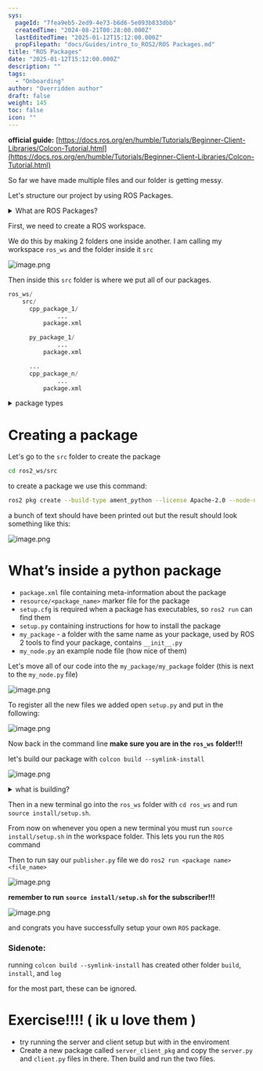 ```yaml
---
sys:
  pageId: "7fea9eb5-2ed9-4e73-b6d6-5e093b833dbb"
  createdTime: "2024-08-21T00:28:00.000Z"
  lastEditedTime: "2025-01-12T15:12:00.000Z"
  propFilepath: "docs/Guides/intro_to_ROS2/ROS Packages.md"
title: "ROS Packages"
date: "2025-01-12T15:12:00.000Z"
description: ""
tags:
  - "Onboarding"
author: "Overridden author"
draft: false
weight: 145
toc: false
icon: ""
---
```


**official guide:** [https://docs.ros.org/en/humble/Tutorials/Beginner-Client-Libraries/Colcon-Tutorial.html](https://docs.ros.org/en/humble/Tutorials/Beginner-Client-Libraries/Colcon-Tutorial.html)

So far we have made multiple files and our folder is getting messy.

Let's structure our project by using ROS Packages.

<details>

<summary>What are ROS Packages?</summary>

ROS Packages are, as the name implies, packages of code that are highly sharable between ROS developers.

They consist of a folder, `package.xml` file, and source code

```python
      cpp_package_1/
		      ... imagine much code files here ..
          package.xml
```

</details>

First, we need to create a ROS workspace.

We do this by making 2 folders one inside another. I am calling my workspace `ros_ws` and the folder inside it `src`

![image.png](https://prod-files-secure.s3.us-west-2.amazonaws.com/d518164a-d88e-44d1-a4ee-3adb3bd8bce0/70706947-fd18-4537-a67b-e12946812d31/image.png?X-Amz-Algorithm=AWS4-HMAC-SHA256&X-Amz-Content-Sha256=UNSIGNED-PAYLOAD&X-Amz-Credential=ASIAZI2LB466UKC4OTP7%2F20250607%2Fus-west-2%2Fs3%2Faws4_request&X-Amz-Date=20250607T022747Z&X-Amz-Expires=3600&X-Amz-Security-Token=IQoJb3JpZ2luX2VjEJL%2F%2F%2F%2F%2F%2F%2F%2F%2F%2FwEaCXVzLXdlc3QtMiJGMEQCIHvTCIhMXhkUYwYsWT3uqekNJzpg88DRM%2Flhdce6mUnWAiBezVytsdsxzuN28vBs6H4%2BWwlWm56iIkARvLRiVUDDOCr%2FAwhrEAAaDDYzNzQyMzE4MzgwNSIMSSZ3GUa9UO6xIJRgKtwDQJdFfdlq6SdbxuNPaiwglEI0ooIIwdi16cqOYodisKXu0rpX%2FJfS8%2BpZ0Nj3y%2BUJpBm2sGbiBBVlUOV7TqBtA5jE43n5U3C19U8V81gf1MxyE3nd2V%2FvAPFlo6uiZYIsEpJHzkWfklkuc4%2F5wNuuxPJ58H60ld%2BNZh2SiLYpB4bJP37WjtdJa6mKPLExD%2FnZ4Q3QNrJKa2%2Fioetifo7%2Bp1TQfKbNXLaefSSqsU6Hquyec4X%2Fr%2BsVReQjMs3CgBIEIFNz2p5FxNVtz1W%2FKfM0msk3%2B8mW0CzaRsAB9eEm%2FrDVaeLIa%2FeMmpIewZUHIbLEkKv%2Be8RYv2ZcpMTyjgWrarPsvONqV8G80k9Krn3s%2FyE2r%2FOPdueemT%2BXMgjpSD2OW8rjBksm1NjZmq8S4pATt0%2F%2BT4ag6soaM1gDsqagZ3%2B%2FRHtYuBgRU3LNutT5eWWq8EsVbWWGSQh65EgmVTwcmFTcdJgGInYRonWRqvfH2xsrKgHRVRDBGsxDcNgOzQ7FDWsc%2Fmey3LhJ6J79q7rGB7nWAqqM1DKjdWzsoQP829wH%2BtpUvpH4%2BItczc8fespfA4ZHZCMgBy%2F6aNMZPJ%2Fh8uVWu3LN0DCJPaaJD1MT5WAzPJsZ%2BlwMe3wpUTsw6MCOwgY6pgF88%2FPvXpMcLPmnssvzVMgpH5GgjEg5QxLSFaiUzRmuXFNd%2Fm7Lo2AdEI6I2s65W7vJucys%2F7IEJSFjDJMtI7Nl8zRrNAGEhW3AastMrnpx%2By48KOBnpHRjsyrBMjGBrONVnQG0LXIQVRosoPSC77Lr%2Fc4pUVXdjExips2zek0N2yyIZQIp1Bqjnj0SGUFjARLrTMyOxzFao1XLPNL%2F4xbD44%2FtIkgT&X-Amz-Signature=8dd3f57bc1a77948b259d27dd66fa507796a30088ba16013fa779c195e3c2957&X-Amz-SignedHeaders=host&x-id=GetObject)

Then inside this `src` folder is where we put all of our packages.

```python
ros_ws/
    src/
      cpp_package_1/
		      ...
          package.xml

      py_package_1/
		      ...
          package.xml

      ...
      cpp_package_n/
		      ...
          package.xml

```

<details>

<summary>package types</summary>

packages can be either `C++` or python.

the intern file structure is different for each but for this guide we will stick to creating python packages

</details>

# Creating a package

Let's go to the `src` folder to create the package

```bash
cd ros2_ws/src
```

to create a package we use this command:

```bash
ros2 pkg create --build-type ament_python --license Apache-2.0 --node-name my_node my_package
```

a bunch of text should have been printed out but the result should look something like this:

![image.png](https://prod-files-secure.s3.us-west-2.amazonaws.com/d518164a-d88e-44d1-a4ee-3adb3bd8bce0/e6cf1e3f-8512-4a3e-b131-079f800bf3e8/image.png?X-Amz-Algorithm=AWS4-HMAC-SHA256&X-Amz-Content-Sha256=UNSIGNED-PAYLOAD&X-Amz-Credential=ASIAZI2LB466UKC4OTP7%2F20250607%2Fus-west-2%2Fs3%2Faws4_request&X-Amz-Date=20250607T022747Z&X-Amz-Expires=3600&X-Amz-Security-Token=IQoJb3JpZ2luX2VjEJL%2F%2F%2F%2F%2F%2F%2F%2F%2F%2FwEaCXVzLXdlc3QtMiJGMEQCIHvTCIhMXhkUYwYsWT3uqekNJzpg88DRM%2Flhdce6mUnWAiBezVytsdsxzuN28vBs6H4%2BWwlWm56iIkARvLRiVUDDOCr%2FAwhrEAAaDDYzNzQyMzE4MzgwNSIMSSZ3GUa9UO6xIJRgKtwDQJdFfdlq6SdbxuNPaiwglEI0ooIIwdi16cqOYodisKXu0rpX%2FJfS8%2BpZ0Nj3y%2BUJpBm2sGbiBBVlUOV7TqBtA5jE43n5U3C19U8V81gf1MxyE3nd2V%2FvAPFlo6uiZYIsEpJHzkWfklkuc4%2F5wNuuxPJ58H60ld%2BNZh2SiLYpB4bJP37WjtdJa6mKPLExD%2FnZ4Q3QNrJKa2%2Fioetifo7%2Bp1TQfKbNXLaefSSqsU6Hquyec4X%2Fr%2BsVReQjMs3CgBIEIFNz2p5FxNVtz1W%2FKfM0msk3%2B8mW0CzaRsAB9eEm%2FrDVaeLIa%2FeMmpIewZUHIbLEkKv%2Be8RYv2ZcpMTyjgWrarPsvONqV8G80k9Krn3s%2FyE2r%2FOPdueemT%2BXMgjpSD2OW8rjBksm1NjZmq8S4pATt0%2F%2BT4ag6soaM1gDsqagZ3%2B%2FRHtYuBgRU3LNutT5eWWq8EsVbWWGSQh65EgmVTwcmFTcdJgGInYRonWRqvfH2xsrKgHRVRDBGsxDcNgOzQ7FDWsc%2Fmey3LhJ6J79q7rGB7nWAqqM1DKjdWzsoQP829wH%2BtpUvpH4%2BItczc8fespfA4ZHZCMgBy%2F6aNMZPJ%2Fh8uVWu3LN0DCJPaaJD1MT5WAzPJsZ%2BlwMe3wpUTsw6MCOwgY6pgF88%2FPvXpMcLPmnssvzVMgpH5GgjEg5QxLSFaiUzRmuXFNd%2Fm7Lo2AdEI6I2s65W7vJucys%2F7IEJSFjDJMtI7Nl8zRrNAGEhW3AastMrnpx%2By48KOBnpHRjsyrBMjGBrONVnQG0LXIQVRosoPSC77Lr%2Fc4pUVXdjExips2zek0N2yyIZQIp1Bqjnj0SGUFjARLrTMyOxzFao1XLPNL%2F4xbD44%2FtIkgT&X-Amz-Signature=baf59a0558e126c33a7744016079597dcfdd3981a83c285966a34d54890278f1&X-Amz-SignedHeaders=host&x-id=GetObject)

# What’s inside a python package

- `package.xml` file containing meta-information about the package
- `resource/<package_name>` marker file for the package
- `setup.cfg` is required when a package has executables, so `ros2 run` can find them
- `setup.py` containing instructions for how to install the package
- `my_package` - a folder with the same name as your package, used by ROS 2 tools to find your package, contains `__init__.py`
- `my_node.py` an example node file (how nice of them)

Let's move all of our code into the `my_package/my_package` folder (this is next to the `my_node.py` file)

![image.png](https://prod-files-secure.s3.us-west-2.amazonaws.com/d518164a-d88e-44d1-a4ee-3adb3bd8bce0/9ce58f11-0da9-4d3e-b86d-506a9685d378/image.png?X-Amz-Algorithm=AWS4-HMAC-SHA256&X-Amz-Content-Sha256=UNSIGNED-PAYLOAD&X-Amz-Credential=ASIAZI2LB466UKC4OTP7%2F20250607%2Fus-west-2%2Fs3%2Faws4_request&X-Amz-Date=20250607T022747Z&X-Amz-Expires=3600&X-Amz-Security-Token=IQoJb3JpZ2luX2VjEJL%2F%2F%2F%2F%2F%2F%2F%2F%2F%2FwEaCXVzLXdlc3QtMiJGMEQCIHvTCIhMXhkUYwYsWT3uqekNJzpg88DRM%2Flhdce6mUnWAiBezVytsdsxzuN28vBs6H4%2BWwlWm56iIkARvLRiVUDDOCr%2FAwhrEAAaDDYzNzQyMzE4MzgwNSIMSSZ3GUa9UO6xIJRgKtwDQJdFfdlq6SdbxuNPaiwglEI0ooIIwdi16cqOYodisKXu0rpX%2FJfS8%2BpZ0Nj3y%2BUJpBm2sGbiBBVlUOV7TqBtA5jE43n5U3C19U8V81gf1MxyE3nd2V%2FvAPFlo6uiZYIsEpJHzkWfklkuc4%2F5wNuuxPJ58H60ld%2BNZh2SiLYpB4bJP37WjtdJa6mKPLExD%2FnZ4Q3QNrJKa2%2Fioetifo7%2Bp1TQfKbNXLaefSSqsU6Hquyec4X%2Fr%2BsVReQjMs3CgBIEIFNz2p5FxNVtz1W%2FKfM0msk3%2B8mW0CzaRsAB9eEm%2FrDVaeLIa%2FeMmpIewZUHIbLEkKv%2Be8RYv2ZcpMTyjgWrarPsvONqV8G80k9Krn3s%2FyE2r%2FOPdueemT%2BXMgjpSD2OW8rjBksm1NjZmq8S4pATt0%2F%2BT4ag6soaM1gDsqagZ3%2B%2FRHtYuBgRU3LNutT5eWWq8EsVbWWGSQh65EgmVTwcmFTcdJgGInYRonWRqvfH2xsrKgHRVRDBGsxDcNgOzQ7FDWsc%2Fmey3LhJ6J79q7rGB7nWAqqM1DKjdWzsoQP829wH%2BtpUvpH4%2BItczc8fespfA4ZHZCMgBy%2F6aNMZPJ%2Fh8uVWu3LN0DCJPaaJD1MT5WAzPJsZ%2BlwMe3wpUTsw6MCOwgY6pgF88%2FPvXpMcLPmnssvzVMgpH5GgjEg5QxLSFaiUzRmuXFNd%2Fm7Lo2AdEI6I2s65W7vJucys%2F7IEJSFjDJMtI7Nl8zRrNAGEhW3AastMrnpx%2By48KOBnpHRjsyrBMjGBrONVnQG0LXIQVRosoPSC77Lr%2Fc4pUVXdjExips2zek0N2yyIZQIp1Bqjnj0SGUFjARLrTMyOxzFao1XLPNL%2F4xbD44%2FtIkgT&X-Amz-Signature=1edac3f3e5f2de92ebbbe06d3a6af4ab8c941eeab7d930e18d72d10c1203cee0&X-Amz-SignedHeaders=host&x-id=GetObject)

To register all the new files we added open `setup.py` and put in the following:

![image.png](https://prod-files-secure.s3.us-west-2.amazonaws.com/d518164a-d88e-44d1-a4ee-3adb3bd8bce0/1cd7c262-4cae-4496-9d75-c178537d24a2/image.png?X-Amz-Algorithm=AWS4-HMAC-SHA256&X-Amz-Content-Sha256=UNSIGNED-PAYLOAD&X-Amz-Credential=ASIAZI2LB466UKC4OTP7%2F20250607%2Fus-west-2%2Fs3%2Faws4_request&X-Amz-Date=20250607T022747Z&X-Amz-Expires=3600&X-Amz-Security-Token=IQoJb3JpZ2luX2VjEJL%2F%2F%2F%2F%2F%2F%2F%2F%2F%2FwEaCXVzLXdlc3QtMiJGMEQCIHvTCIhMXhkUYwYsWT3uqekNJzpg88DRM%2Flhdce6mUnWAiBezVytsdsxzuN28vBs6H4%2BWwlWm56iIkARvLRiVUDDOCr%2FAwhrEAAaDDYzNzQyMzE4MzgwNSIMSSZ3GUa9UO6xIJRgKtwDQJdFfdlq6SdbxuNPaiwglEI0ooIIwdi16cqOYodisKXu0rpX%2FJfS8%2BpZ0Nj3y%2BUJpBm2sGbiBBVlUOV7TqBtA5jE43n5U3C19U8V81gf1MxyE3nd2V%2FvAPFlo6uiZYIsEpJHzkWfklkuc4%2F5wNuuxPJ58H60ld%2BNZh2SiLYpB4bJP37WjtdJa6mKPLExD%2FnZ4Q3QNrJKa2%2Fioetifo7%2Bp1TQfKbNXLaefSSqsU6Hquyec4X%2Fr%2BsVReQjMs3CgBIEIFNz2p5FxNVtz1W%2FKfM0msk3%2B8mW0CzaRsAB9eEm%2FrDVaeLIa%2FeMmpIewZUHIbLEkKv%2Be8RYv2ZcpMTyjgWrarPsvONqV8G80k9Krn3s%2FyE2r%2FOPdueemT%2BXMgjpSD2OW8rjBksm1NjZmq8S4pATt0%2F%2BT4ag6soaM1gDsqagZ3%2B%2FRHtYuBgRU3LNutT5eWWq8EsVbWWGSQh65EgmVTwcmFTcdJgGInYRonWRqvfH2xsrKgHRVRDBGsxDcNgOzQ7FDWsc%2Fmey3LhJ6J79q7rGB7nWAqqM1DKjdWzsoQP829wH%2BtpUvpH4%2BItczc8fespfA4ZHZCMgBy%2F6aNMZPJ%2Fh8uVWu3LN0DCJPaaJD1MT5WAzPJsZ%2BlwMe3wpUTsw6MCOwgY6pgF88%2FPvXpMcLPmnssvzVMgpH5GgjEg5QxLSFaiUzRmuXFNd%2Fm7Lo2AdEI6I2s65W7vJucys%2F7IEJSFjDJMtI7Nl8zRrNAGEhW3AastMrnpx%2By48KOBnpHRjsyrBMjGBrONVnQG0LXIQVRosoPSC77Lr%2Fc4pUVXdjExips2zek0N2yyIZQIp1Bqjnj0SGUFjARLrTMyOxzFao1XLPNL%2F4xbD44%2FtIkgT&X-Amz-Signature=5535d7a26bd24ec2b41adea970f12abe0612bc14ac3a742559a85d7932efdaab&X-Amz-SignedHeaders=host&x-id=GetObject)

Now back in the command line **make sure you are in the** **`ros_ws`** **folder!!!**

let's build our package with `colcon build --symlink-install`

![image.png](https://prod-files-secure.s3.us-west-2.amazonaws.com/d518164a-d88e-44d1-a4ee-3adb3bd8bce0/2f2a0d27-b173-48fd-b189-5f5c0ce65619/image.png?X-Amz-Algorithm=AWS4-HMAC-SHA256&X-Amz-Content-Sha256=UNSIGNED-PAYLOAD&X-Amz-Credential=ASIAZI2LB466UKC4OTP7%2F20250607%2Fus-west-2%2Fs3%2Faws4_request&X-Amz-Date=20250607T022747Z&X-Amz-Expires=3600&X-Amz-Security-Token=IQoJb3JpZ2luX2VjEJL%2F%2F%2F%2F%2F%2F%2F%2F%2F%2FwEaCXVzLXdlc3QtMiJGMEQCIHvTCIhMXhkUYwYsWT3uqekNJzpg88DRM%2Flhdce6mUnWAiBezVytsdsxzuN28vBs6H4%2BWwlWm56iIkARvLRiVUDDOCr%2FAwhrEAAaDDYzNzQyMzE4MzgwNSIMSSZ3GUa9UO6xIJRgKtwDQJdFfdlq6SdbxuNPaiwglEI0ooIIwdi16cqOYodisKXu0rpX%2FJfS8%2BpZ0Nj3y%2BUJpBm2sGbiBBVlUOV7TqBtA5jE43n5U3C19U8V81gf1MxyE3nd2V%2FvAPFlo6uiZYIsEpJHzkWfklkuc4%2F5wNuuxPJ58H60ld%2BNZh2SiLYpB4bJP37WjtdJa6mKPLExD%2FnZ4Q3QNrJKa2%2Fioetifo7%2Bp1TQfKbNXLaefSSqsU6Hquyec4X%2Fr%2BsVReQjMs3CgBIEIFNz2p5FxNVtz1W%2FKfM0msk3%2B8mW0CzaRsAB9eEm%2FrDVaeLIa%2FeMmpIewZUHIbLEkKv%2Be8RYv2ZcpMTyjgWrarPsvONqV8G80k9Krn3s%2FyE2r%2FOPdueemT%2BXMgjpSD2OW8rjBksm1NjZmq8S4pATt0%2F%2BT4ag6soaM1gDsqagZ3%2B%2FRHtYuBgRU3LNutT5eWWq8EsVbWWGSQh65EgmVTwcmFTcdJgGInYRonWRqvfH2xsrKgHRVRDBGsxDcNgOzQ7FDWsc%2Fmey3LhJ6J79q7rGB7nWAqqM1DKjdWzsoQP829wH%2BtpUvpH4%2BItczc8fespfA4ZHZCMgBy%2F6aNMZPJ%2Fh8uVWu3LN0DCJPaaJD1MT5WAzPJsZ%2BlwMe3wpUTsw6MCOwgY6pgF88%2FPvXpMcLPmnssvzVMgpH5GgjEg5QxLSFaiUzRmuXFNd%2Fm7Lo2AdEI6I2s65W7vJucys%2F7IEJSFjDJMtI7Nl8zRrNAGEhW3AastMrnpx%2By48KOBnpHRjsyrBMjGBrONVnQG0LXIQVRosoPSC77Lr%2Fc4pUVXdjExips2zek0N2yyIZQIp1Bqjnj0SGUFjARLrTMyOxzFao1XLPNL%2F4xbD44%2FtIkgT&X-Amz-Signature=a357d124319ad8b76ca6ae3de4121bddd3378aeb2aa3dc3d0ea50852e7c51cf2&X-Amz-SignedHeaders=host&x-id=GetObject)

<details>

<summary>what is building?</summary>

if you are a CS major at Rose-Hulman you will learn the answer to this in CSSE132

but TLDR; is it combines all the code files into one program that can be run easily 

</details>

Then in a new terminal go into the `ros_ws` folder with `cd ros_ws` and run `source install/setup.sh`. 

From now on whenever you open a new terminal you must run `source install/setup.sh` in the workspace folder. This lets you run the `ROS` command

Then to run say our `publisher.py` file we do `ros2 run <package name> <file_name>`

![image.png](https://prod-files-secure.s3.us-west-2.amazonaws.com/d518164a-d88e-44d1-a4ee-3adb3bd8bce0/4f4b1219-3a44-4632-aa0a-ce3471699f59/image.png?X-Amz-Algorithm=AWS4-HMAC-SHA256&X-Amz-Content-Sha256=UNSIGNED-PAYLOAD&X-Amz-Credential=ASIAZI2LB466UKC4OTP7%2F20250607%2Fus-west-2%2Fs3%2Faws4_request&X-Amz-Date=20250607T022747Z&X-Amz-Expires=3600&X-Amz-Security-Token=IQoJb3JpZ2luX2VjEJL%2F%2F%2F%2F%2F%2F%2F%2F%2F%2FwEaCXVzLXdlc3QtMiJGMEQCIHvTCIhMXhkUYwYsWT3uqekNJzpg88DRM%2Flhdce6mUnWAiBezVytsdsxzuN28vBs6H4%2BWwlWm56iIkARvLRiVUDDOCr%2FAwhrEAAaDDYzNzQyMzE4MzgwNSIMSSZ3GUa9UO6xIJRgKtwDQJdFfdlq6SdbxuNPaiwglEI0ooIIwdi16cqOYodisKXu0rpX%2FJfS8%2BpZ0Nj3y%2BUJpBm2sGbiBBVlUOV7TqBtA5jE43n5U3C19U8V81gf1MxyE3nd2V%2FvAPFlo6uiZYIsEpJHzkWfklkuc4%2F5wNuuxPJ58H60ld%2BNZh2SiLYpB4bJP37WjtdJa6mKPLExD%2FnZ4Q3QNrJKa2%2Fioetifo7%2Bp1TQfKbNXLaefSSqsU6Hquyec4X%2Fr%2BsVReQjMs3CgBIEIFNz2p5FxNVtz1W%2FKfM0msk3%2B8mW0CzaRsAB9eEm%2FrDVaeLIa%2FeMmpIewZUHIbLEkKv%2Be8RYv2ZcpMTyjgWrarPsvONqV8G80k9Krn3s%2FyE2r%2FOPdueemT%2BXMgjpSD2OW8rjBksm1NjZmq8S4pATt0%2F%2BT4ag6soaM1gDsqagZ3%2B%2FRHtYuBgRU3LNutT5eWWq8EsVbWWGSQh65EgmVTwcmFTcdJgGInYRonWRqvfH2xsrKgHRVRDBGsxDcNgOzQ7FDWsc%2Fmey3LhJ6J79q7rGB7nWAqqM1DKjdWzsoQP829wH%2BtpUvpH4%2BItczc8fespfA4ZHZCMgBy%2F6aNMZPJ%2Fh8uVWu3LN0DCJPaaJD1MT5WAzPJsZ%2BlwMe3wpUTsw6MCOwgY6pgF88%2FPvXpMcLPmnssvzVMgpH5GgjEg5QxLSFaiUzRmuXFNd%2Fm7Lo2AdEI6I2s65W7vJucys%2F7IEJSFjDJMtI7Nl8zRrNAGEhW3AastMrnpx%2By48KOBnpHRjsyrBMjGBrONVnQG0LXIQVRosoPSC77Lr%2Fc4pUVXdjExips2zek0N2yyIZQIp1Bqjnj0SGUFjARLrTMyOxzFao1XLPNL%2F4xbD44%2FtIkgT&X-Amz-Signature=eb720d8cbcdee62322f551433b511de6b41952b5b80478d49a9abad47a2ebfd3&X-Amz-SignedHeaders=host&x-id=GetObject)

**remember to run** **`source install/setup.sh`** **for the subscriber!!!**

![image.png](https://prod-files-secure.s3.us-west-2.amazonaws.com/d518164a-d88e-44d1-a4ee-3adb3bd8bce0/02121119-dad4-49ec-8356-c956108b4243/image.png?X-Amz-Algorithm=AWS4-HMAC-SHA256&X-Amz-Content-Sha256=UNSIGNED-PAYLOAD&X-Amz-Credential=ASIAZI2LB466UKC4OTP7%2F20250607%2Fus-west-2%2Fs3%2Faws4_request&X-Amz-Date=20250607T022747Z&X-Amz-Expires=3600&X-Amz-Security-Token=IQoJb3JpZ2luX2VjEJL%2F%2F%2F%2F%2F%2F%2F%2F%2F%2FwEaCXVzLXdlc3QtMiJGMEQCIHvTCIhMXhkUYwYsWT3uqekNJzpg88DRM%2Flhdce6mUnWAiBezVytsdsxzuN28vBs6H4%2BWwlWm56iIkARvLRiVUDDOCr%2FAwhrEAAaDDYzNzQyMzE4MzgwNSIMSSZ3GUa9UO6xIJRgKtwDQJdFfdlq6SdbxuNPaiwglEI0ooIIwdi16cqOYodisKXu0rpX%2FJfS8%2BpZ0Nj3y%2BUJpBm2sGbiBBVlUOV7TqBtA5jE43n5U3C19U8V81gf1MxyE3nd2V%2FvAPFlo6uiZYIsEpJHzkWfklkuc4%2F5wNuuxPJ58H60ld%2BNZh2SiLYpB4bJP37WjtdJa6mKPLExD%2FnZ4Q3QNrJKa2%2Fioetifo7%2Bp1TQfKbNXLaefSSqsU6Hquyec4X%2Fr%2BsVReQjMs3CgBIEIFNz2p5FxNVtz1W%2FKfM0msk3%2B8mW0CzaRsAB9eEm%2FrDVaeLIa%2FeMmpIewZUHIbLEkKv%2Be8RYv2ZcpMTyjgWrarPsvONqV8G80k9Krn3s%2FyE2r%2FOPdueemT%2BXMgjpSD2OW8rjBksm1NjZmq8S4pATt0%2F%2BT4ag6soaM1gDsqagZ3%2B%2FRHtYuBgRU3LNutT5eWWq8EsVbWWGSQh65EgmVTwcmFTcdJgGInYRonWRqvfH2xsrKgHRVRDBGsxDcNgOzQ7FDWsc%2Fmey3LhJ6J79q7rGB7nWAqqM1DKjdWzsoQP829wH%2BtpUvpH4%2BItczc8fespfA4ZHZCMgBy%2F6aNMZPJ%2Fh8uVWu3LN0DCJPaaJD1MT5WAzPJsZ%2BlwMe3wpUTsw6MCOwgY6pgF88%2FPvXpMcLPmnssvzVMgpH5GgjEg5QxLSFaiUzRmuXFNd%2Fm7Lo2AdEI6I2s65W7vJucys%2F7IEJSFjDJMtI7Nl8zRrNAGEhW3AastMrnpx%2By48KOBnpHRjsyrBMjGBrONVnQG0LXIQVRosoPSC77Lr%2Fc4pUVXdjExips2zek0N2yyIZQIp1Bqjnj0SGUFjARLrTMyOxzFao1XLPNL%2F4xbD44%2FtIkgT&X-Amz-Signature=79f700cb317074222d515c97703c886f6fb8d7e86dbf6f619a725d8e5a5c103f&X-Amz-SignedHeaders=host&x-id=GetObject)

and congrats you have successfully setup your own `ROS` package.

### Sidenote:

running `colcon build --symlink-install` has created other folder `build`, `install`, and `log`

for the most part, these can be ignored.

# Exercise!!!! ( ik u love them )

- try running the server and client setup but with in the enviroment
- Create a new package called `server_client_pkg` and copy the `server.py` and `client.py` files in there. Then build and run the two files.
